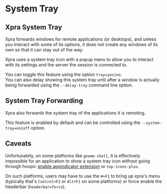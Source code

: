 # System Tray

## Xpra System Tray
Xpra forwards windows for remote applications (or desktops), and unless you interact with some of its options, it does not create any windows of its own so that it can stay out of the way.

Xpra uses a system tray icon with a popup menu to allow you to interact with its settings and the server the session is connected to.

You can toggle this feature using the option `tray=yes|no`.\
You can also delay showing this system tray until after a window is actually being forwarded using the `--delay-tray` command line option.


## System Tray Forwarding
Xpra also forwards the system tray of the applications it is remoting.

This feature is enabled by default and can be controlled using the `--system-tray=on|off` option.


## Caveats
Unfortunately, on some platforms like `gnome-shell`, it is effectively impossible for an application to show a system tray icon without going through hoops: [enable appindicator extension](https://github.com/Xpra-org/xpra/issues/3789#issuecomment-1473639927) or `top-icons-plus`.

On such platforms, users may have to use the `#+F1` to bring up xpra's menu (typically that's `Control+F1` or `Alt+F1` on some platforms) or force enable the headerbar (`headerbar=force`).
